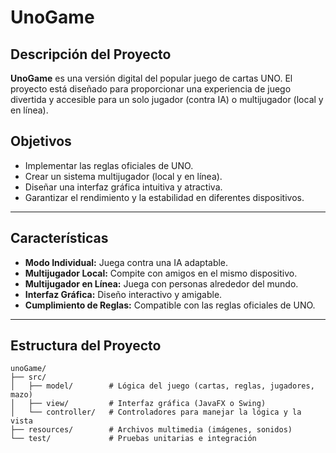 # UnoGame

## Descripción del Proyecto
**UnoGame** es una versión digital del popular juego de cartas UNO. El proyecto está diseñado para proporcionar una experiencia de juego divertida y accesible para un solo jugador (contra IA) o multijugador (local y en línea).  

## Objetivos
- Implementar las reglas oficiales de UNO.
- Crear un sistema multijugador (local y en línea).
- Diseñar una interfaz gráfica intuitiva y atractiva.
- Garantizar el rendimiento y la estabilidad en diferentes dispositivos.

---

## Características
- **Modo Individual:** Juega contra una IA adaptable.
- **Multijugador Local:** Compite con amigos en el mismo dispositivo.
- **Multijugador en Línea:** Juega con personas alrededor del mundo.
- **Interfaz Gráfica:** Diseño interactivo y amigable.
- **Cumplimiento de Reglas:** Compatible con las reglas oficiales de UNO.

---

## Estructura del Proyecto
```plaintext
unoGame/
├── src/
│   ├── model/        # Lógica del juego (cartas, reglas, jugadores, mazo)
│   ├── view/         # Interfaz gráfica (JavaFX o Swing)
│   └── controller/   # Controladores para manejar la lógica y la vista
├── resources/        # Archivos multimedia (imágenes, sonidos)
└── test/             # Pruebas unitarias e integración

